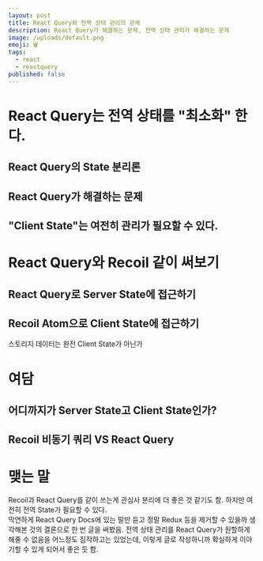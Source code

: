 ```yaml
---
layout: post
title: React Query와 전역 상태 관리의 관계
description: React Query가 해결하는 문제, 전역 상태 관리가 해결하는 문제
image: /uploads/default.png
emoji: 🗑
tags:
  - react
  - reactquery
published: false
---
```


# React Query는 전역 상태를 "최소화" 한다.

## React Query의 State 분리론

## React Query가 해결하는 문제

## "Client State"는 여전히 관리가 필요할 수 있다.

# React Query와 Recoil 같이 써보기

## React Query로 Server State에 접근하기

## Recoil Atom으로 Client State에 접근하기

스토리지 데이터는 완전 Client State가 아닌가

# 여담

## 어디까지가 Server State고 Client State인가?

## Recoil 비동기 쿼리 VS React Query

# 맺는 말

Recoil과 React Query를 같이 쓰는게 관심사 분리에 더 좋은 것 같기도 함.
하지만 여전히 전역 State가 필요할 수 있다.  
막연하게 React Query Docs에 있는 말만 듣고 정말 Redux 등을 제거할 수 있을까 생각해본 것의 결론으로 한 번 글을 써봤음. 전역 상태 관리를 React Query가 원할하게 해줄 수 없음을 어느정도 짐작하고는 있었는데, 이렇게 글로 작성하니까 확실하게 이야기할 수 있게 되어서 좋은 듯 함.